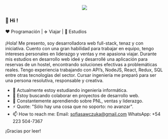<p align="center">
  <img src="https://github.com/SophSawczuk/sophsawczuk/blob/master/public/Soph.png">
 
 
</p>
  

### 👋 Hi ! 
  
:heart: Programación | :airplane: Viajar | :notebook: Estudios
  
¡Hola! Me presento, soy desarrolladora web full-stack, tenaz y con iniciativa. Cuento con una gran habilidad para trabajar en equipo, tengo intereses personales en liderazgo y ventas y me apasiona viajar. 
Durante mis estudios en desarrollo web ideé y desarrollé una aplicación para reservas de un hostel, encontrando soluciones efectivas a problemáticas reales. Tengo experiencia trabajando con API’s, NodeJS, React, Redux, SQL entre otras tecnologías del sector. 
Cursar ingeniería me preparó para ser una persona resolutiva, responsable y creativa.


- 🌱 Actualmente estoy estudiando ingeniería informática.
- 🔭 Estoy buscando colaborar en proyectos de desarrollo web.
- :book: Constantemente aprendiendo sobre PNL, ventas y liderazgo.
- ⚡ Quote: "Sólo hay una cosa que no soporto: no avanzar". 
- 📫 How to reach me:
      Email: sofiasawczuka@gmail.com
      WhatsApp: +54 223 504-7367

¡Gracias por leer!


